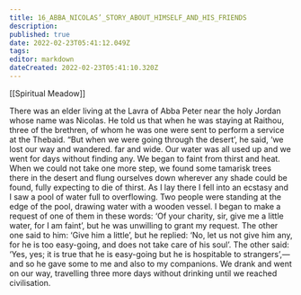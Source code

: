 ```yaml
---
title: 16_ABBA_NICOLAS’_STORY_ABOUT_HIMSELF_AND_HIS_FRIENDS
description: 
published: true
date: 2022-02-23T05:41:12.049Z
tags: 
editor: markdown
dateCreated: 2022-02-23T05:41:10.320Z
---
```


[[Spiritual Meadow]]
 
There was an elder living at the Lavra of Abba Peter near the holy Jordan whose name was Nicolas. He told us that when he was staying at Raithou, three of the brethren, of whom he was one were sent to perform a service at the Thebaid. “But when we were going through the desert’, he said, ‘we lost our way and wandered. far and wide. Our water was all used up and we went for days without finding any. We began to faint from thirst and heat. When we could not take one more step, we found some tamarisk trees there in the desert and flung ourselves down wherever any shade could be found, fully expecting to die of thirst. As I lay there I fell into an ecstasy and I saw a pool of water full to overflowing. Two people were standing at the edge of the pool, drawing water with a wooden vessel. I began to make a request of one of them in these words: ‘Of your charity, sir, give me a little water, for I am faint’, but he was unwilling to grant my request. The other one said to him: ‘Give him a little’, but he replied: ‘No, let us not give him any, for he is too easy-going, and does not take care of his soul’. The other said: ‘Yes, yes; it is true that he is easy-going but he is hospitable to strangers’,—and so he gave some to me and also to my companions. We drank and went on our way, travelling three more days without drinking until we reached civilisation.
